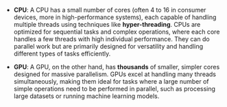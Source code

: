 -   **CPU**: A CPU has a small number of cores (often 4 to 16 in consumer devices, more in high-performance systems), each capable of handling multiple threads using techniques like **hyper-threading**. CPUs are optimized for sequential tasks and complex operations, where each core handles a few threads with high individual performance. They can do parallel work but are primarily designed for versatility and handling different types of tasks efficiently.
    
-   **GPU**: A GPU, on the other hand, has **thousands** of smaller, simpler cores designed for massive parallelism. GPUs excel at handling many threads simultaneously, making them ideal for tasks where a large number of simple operations need to be performed in parallel, such as processing large datasets or running machine learning models.

